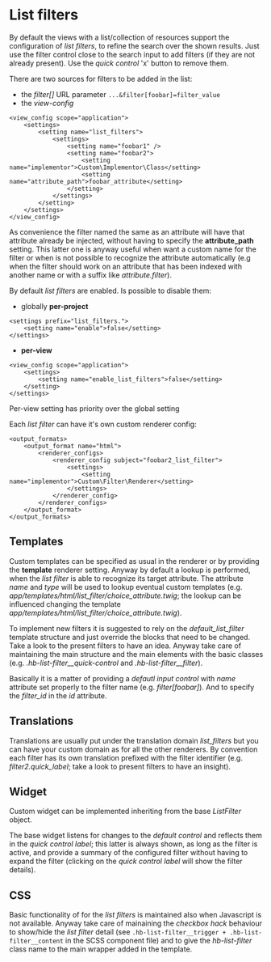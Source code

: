 # List filters

By default the views with a list/collection of resources support the configuration of *list filters*, to refine the search over the shown results.
Just use the filter control close to the search input to add filters (if they are not already present). Use the *quick control* 'x' button to remove them.

There are two sources for filters to be added in the list:
*  the *filter[]* URL parameter
```...&filter[foobar]=filter_value```
* the *view-config*
```
<view_config scope="application">
    <settings>
        <setting name="list_filters">
            <settings>
                <setting name="foobar1" />
                <setting name="foobar2">
                    <setting name="implementor">Custom\Implementor\Class</setting>
                    <setting name="attribute_path">foobar_attribute</setting>
                </setting>
            </settings>
        </setting>
    </settings>
</view_config>
```
As convenience the filter named the same as an attribute will have that attribute already be injected, without having to specify the **attribute_path** setting. This latter one is anyway useful when want a custom name for the filter or when is not possible to recognize the attribute automatically (e.g when the filter should work on an attribute that has been indexed with another name or with a suffix like *attribute.filter*).

By default *list filters* are enabled. Is possible to disable them:
* globally **per-project**
```
<settings prefix="list_filters.">
    <setting name="enable">false</setting>
</settings>
```
* **per-view**
```
<view_config scope="application">
    <settings>
        <setting name="enable_list_filters">false</setting>
    </setting>
</settings>
```
Per-view setting has priority over the global setting

Each *list filter* can have it's own custom renderer config:
```
<output_formats>
    <output_format name="html">
        <renderer_configs>
            <renderer_config subject="foobar2_list_filter">
                <settings>
                    <setting name="implementor">Custom\Filter\Renderer</setting>
                </settings>
            </renderer_config>
        </renderer_configs>
    </output_format>
</output_formats>
```

## Templates

Custom templates can be specified as usual in the renderer or by providing the **template** renderer setting. Anyway by default a lookup is performed, when the *list filter* is able to recognize its target attribute. The attribute *name* and *type* will be used to lookup eventual custom templates (e.g. *app/templates/html/list_filter/choice_attribute.twig*; the lookup can be influenced changing the template *app/templates/html/list_filter/choice_attribute.twig*).

To implement new filters it is suggested to rely on the *default_list_filter* template structure and just override the blocks that need to be changed. Take a look to the present filters to have an idea.
Anyway take care of maintaining the main structure and the main elements with the basic classes (e.g. *.hb-list-filter__quick-control* and *.hb-list-filter__filter*).

Basically it is a matter of providing a *defautl input control* with *name* attribute set properly to the filter name (e.g. *filter[foobar]*). And to specify the *filter_id* in the *id* attribute.

## Translations

Translations are usually put under the translation domain *list_filters* but you can have your custom domain as for all the other renderers.
By convention each filter has its own translation prefixed with the filter identifier (e.g. *filter2.quick_label*; take a look to present filters to have an insight).

## Widget

Custom widget can be implemented inheriting from the base *ListFilter* object.

The base widget listens for changes to the *default control* and reflects them in the *quick control label*; this latter is always shown, as long as the filter is active, and provide a summary of the configured filter without having to expand the filter (clicking on the *quick control label* will show the filter details).

## CSS

Basic functionality of for the *list filters* is maintained also when Javascript is not available.
Anyway take care of mainaining the *checkbox hack* behaviour to show/hide the *list filter* detail (see ```.hb-list-filter__trigger + .hb-list-filter__content``` in the SCSS component file) and to give the *hb-list-filter* class name to the main wrapper added in the template.
